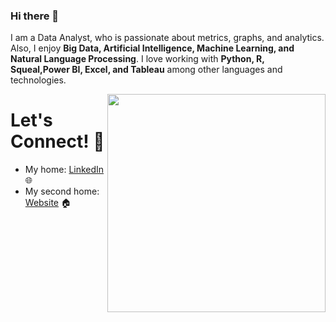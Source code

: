### Hi there 👋

I am a Data Analyst, who is passionate about metrics, graphs, and analytics.
Also, I enjoy **Big Data, Artificial Intelligence, Machine Learning, and Natural Language Processing**.
I love working with **Python, R, Squeal,Power BI, Excel, and Tableau** among other languages and technologies.

<a href="https://github.com/NurcanCetinbas/NurcanCetinbas/blob/d04b83cf2422e9efe8eff0f6340ee48fe13078aa/Screen%20Shot%202023-01-05%20at%203.58.07%20PM.png"><img align="right" width="349" height="auto" src="https://github.com/NurcanCetinbas/NurcanCetinbas/blob/d04b83cf2422e9efe8eff0f6340ee48fe13078aa/Screen%20Shot%202023-01-05%20at%203.58.07%20PM.png"></a>

# Let's Connect! 🤝

- My home: <a href="https://www.linkedin.com/in/nurcan-cetinbas-28790984/">LinkedIn</a> 🌐
- My second home: <a href="https://github.com/NurcanCetinbas">Website</a>  🏠 

